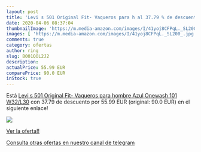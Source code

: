 ```yaml
---
layout: post
title: 'Levi s 501 Original Fit- Vaqueros para h al 37.79 % de descuento'
date: 2020-04-06 08:37:04
thumbnailImage: 'https://m.media-amazon.com/images/I/41yoj8CFPqL._SL200_.jpg'
images: [ 'https://m.media-amazon.com/images/I/41yoj8CFPqL._SL200_.jpg' ]
comments: true
category: ofertas
author: ring
slug: B001QOL2J2
description:
actualPrice: 55.99 EUR
comparePrice: 90.0 EUR
inStock: true
---
```


Está [Levi s 501 Original Fit- Vaqueros para hombre  Azul  Onewash 101   W32/L30](https://www.amazon.com/dp/B001QOL2J2/?tag=redken08-20) con 37.79 de descuento por 55.99 EUR (original: 90.0 EUR) en el siguiente enlace!

[![](https://m.media-amazon.com/images/I/41yoj8CFPqL._SL200_.jpg)](https://www.amazon.com/dp/B001QOL2J2/?tag=redken08-20)

[Ver la oferta!!](https://www.amazon.com/dp/B001QOL2J2/?tag=redken08-20)

[Consulta otras ofertas en nuestro canal de telegram](https://t.me/s/ofertas25)
